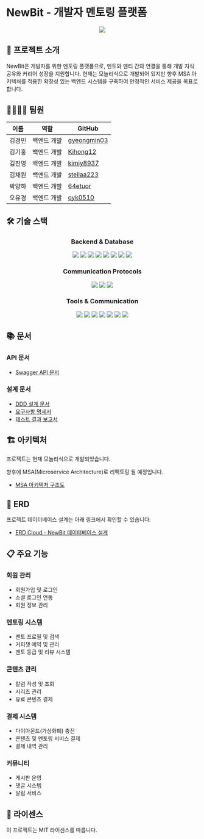 # NewBit - 개발자 멘토링 플랫폼

<div align="center">
  <img src="https://capsule-render.vercel.app/api?type=waving&color=&height=200&section=header&text=NewBit&fontSize=90" />
</div>

## 📝 프로젝트 소개

NewBit은 개발자를 위한 멘토링 플랫폼으로, 멘토와 멘티 간의 연결을 통해 개발 지식 공유와 커리어 성장을 지원합니다. 현재는 모놀리식으로 개발되어 있지만 향후 MSA 아키텍처를 적용한 확장성 있는 백엔드 시스템을 구축하여 안정적인 서비스 제공을 목표로 합니다.

## 👨‍👩‍👧‍👦 팀원

| 이름   | 역할        | GitHub                                        |
| ------ | ----------- | --------------------------------------------- |
| 김경민 | 백엔드 개발 | [gyeongmin03](https://github.com/gyeongmin03) |
| 김기홍 | 백엔드 개발 | [Kihong12](https://github.com/Kihong12)       |
| 김진영 | 백엔드 개발 | [kimjy8937](https://github.com/kimjy8937)     |
| 김채원 | 백엔드 개발 | [stellaa223](https://github.com/stellaa223)   |
| 박양하 | 백엔드 개발 | [64etuor](https://github.com/64etuor)         |
| 오유경 | 백엔드 개발 | [oyk0510](https://github.com/oyk0510)         |

## 🛠 기술 스택

<div align="center">
  
### Backend & Database
  
<img src="https://img.shields.io/badge/java-007396?style=for-the-badge&logo=java&logoColor=white">
<img src="https://img.shields.io/badge/spring boot-6DB33F?style=for-the-badge&logo=springboot&logoColor=white">
<img src="https://img.shields.io/badge/gradle-02303A?style=for-the-badge&logo=gradle&logoColor=white">
<img src="https://img.shields.io/badge/hibernate-59666C?style=for-the-badge&logo=hibernate&logoColor=white">
<img src="https://img.shields.io/badge/jwt-000000?style=for-the-badge&logo=jsonwebtokens&logoColor=white">
<img src="https://img.shields.io/badge/mariadb-003545?style=for-the-badge&logo=mariadb&logoColor=white">
<img src="https://img.shields.io/badge/mongodb-47A248?style=for-the-badge&logo=mongodb&logoColor=white">
<img src="https://img.shields.io/badge/git-F05032?style=for-the-badge&logo=git&logoColor=white">

### Communication Protocols

<img src="https://img.shields.io/badge/websocket-010101?style=for-the-badge&logo=socket.io&logoColor=white">
<img src="https://img.shields.io/badge/stomp-010101?style=for-the-badge&logo=socketdotio&logoColor=white">
<img src="https://img.shields.io/badge/SSE-0A99FA?style=for-the-badge&logo=sse&logoColor=white">

### Tools & Communication

<img src="https://img.shields.io/badge/github-181717?style=for-the-badge&logo=github&logoColor=white">
<img src="https://img.shields.io/badge/jira-0052CC?style=for-the-badge&logo=jira&logoColor=white">
<img src="https://img.shields.io/badge/swagger-85EA2D?style=for-the-badge&logo=swagger&logoColor=black">
<img src="https://img.shields.io/badge/postman-FF6C37?style=for-the-badge&logo=postman&logoColor=white">
<img src="https://img.shields.io/badge/junit5-25A162?style=for-the-badge&logo=junit5&logoColor=white">
<img src="https://img.shields.io/badge/notion-000000?style=for-the-badge&logo=notion&logoColor=white">
<img src="https://img.shields.io/badge/discord-5865F2?style=for-the-badge&logo=discord&logoColor=white">

</div>

## 📚 문서

### API 문서

- [Swagger API 문서](https://64etuor.github.io/700_studies/2501-2507-한화beyond-sw캠프/1_프로젝트/2차-백엔드/api-docs/dist/)

### 설계 문서

- [DDD 설계 문서](https://miro.com/app/board/uXjVINvVwgo=/?share_link_id=532750127721)
- [요구사항 명세서](https://docs.google.com/spreadsheets/d/1aflf9F-G79LgBtK9sxy4J_ZFPHslv-X5P6s3-67kGR4/edit?gid=2084470607#gid=2084470607)
- [테스트 결과 보고서](https://docs.google.com/document/d/1eEU6sED_ITLF-2X6D3e6yWcYB-gYg7WDk_agsvssvpw/edit?tab=t.0)

## 🏗 아키텍처

프로젝트는 현재 모놀리식으로 개발되었습니다.

향후에 MSA(Microservice Architecture)로 리팩토링 될 예정입니다.

- [MSA 아키텍처 구조도](https://drive.google.com/file/d/1hwv_3-6wvwWICz7X8pHirrVbbir8UUcg/view)

## 💾 ERD

프로젝트 데이터베이스 설계는 아래 링크에서 확인할 수 있습니다:

- [ERD Cloud - NewBit 데이터베이스 설계](https://www.erdcloud.com/d/u5XEXGDGqbanZgQNK)

## 📋 주요 기능

### 회원 관리

- 회원가입 및 로그인
- 소셜 로그인 연동
- 회원 정보 관리

### 멘토링 시스템

- 멘토 프로필 및 검색
- 커피챗 예약 및 관리
- 멘토 등급 및 리뷰 시스템

### 콘텐츠 관리

- 칼럼 작성 및 조회
- 시리즈 관리
- 유료 콘텐츠 결제

### 결제 시스템

- 다이아몬드(가상화폐) 충전
- 콘텐츠 및 멘토링 서비스 결제
- 결제 내역 관리

### 커뮤니티

- 게시판 운영
- 댓글 시스템
- 알림 서비스

## 📜 라이센스

이 프로젝트는 MIT 라이센스를 따릅니다.
